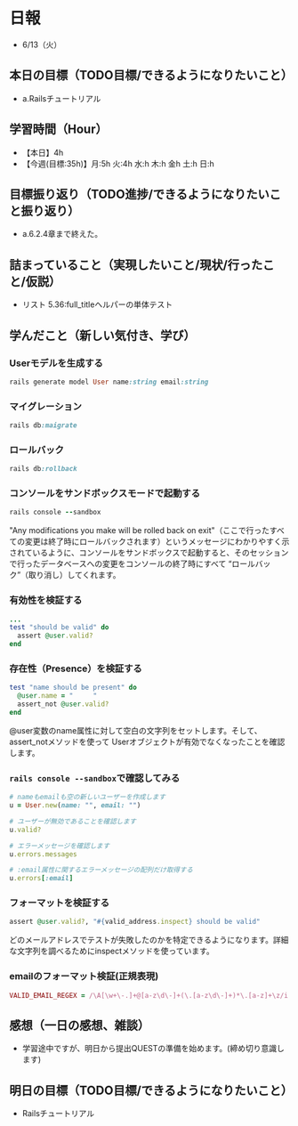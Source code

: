 # 日報
- 6/13（火）

## 本日の目標（TODO目標/できるようになりたいこと）
- a.Railsチュートリアル

## 学習時間（Hour）
- 【本日】4h
- 【今週(目標:35h)】月:5h 火:4h 水:h 木:h 金h 土:h 日:h
<!-- - 【前週まで】(旧) 29h/32h/36h/28h/32h/ (新) -->

## 目標振り返り（TODO進捗/できるようになりたいこと振り返り）
- a.6.2.4章まで終えた。

## 詰まっていること（実現したいこと/現状/行ったこと/仮説）
- リスト 5.36:full_titleヘルパーの単体テスト


<!-- ```
・実現したいこと
・現状
・行ったこと
・仮説
``` -->

## 学んだこと（新しい気付き、学び）

### Userモデルを生成する

```ruby
rails generate model User name:string email:string
```
### マイグレーション

```ruby
rails db:maigrate
```

### ロールバック

```ruby
rails db:rollback
```

### コンソールをサンドボックスモードで起動する

```ruby
rails console --sandbox
```

"Any modifications you make will be rolled back on exit"（ここで行ったすべての変更は終了時にロールバックされます）というメッセージにわかりやすく示されているように、コンソールをサンドボックスで起動すると、そのセッションで行ったデータベースへの変更をコンソールの終了時にすべて “ロールバック”（取り消し）してくれます。

### 有効性を検証する

```ruby
...
test "should be valid" do
  assert @user.valid?
end
```

### 存在性（Presence）を検証する

```ruby
test "name should be present" do
  @user.name = "     "
  assert_not @user.valid?
end 
```
@user変数のname属性に対して空白の文字列をセットします。そして、assert_notメソッドを使って Userオブジェクトが有効でなくなったことを確認します。

### `rails console --sandbox`で確認してみる

```ruby
# nameもemailも空の新しいユーザーを作成します
u = User.new(name: "", email: "")

# ユーザーが無効であることを確認します
u.valid?

# エラーメッセージを確認します
u.errors.messages

# :email属性に関するエラーメッセージの配列だけ取得する
u.errors[:email]

```

### フォーマットを検証する

```ruby
assert @user.valid?, "#{valid_address.inspect} should be valid"
```
どのメールアドレスでテストが失敗したのかを特定できるようになります。詳細な文字列を調べるためにinspectメソッドを使っています。

### emailのフォーマット検証(正規表現)

```ruby
VALID_EMAIL_REGEX = /\A[\w+\-.]+@[a-z\d\-]+(\.[a-z\d\-]+)*\.[a-z]+\z/i
```


<!-- 
- 良い習慣
トピックブランチを作り、このブランチで変更をコミットしていきましょう。
$ git switch -c <トピックブランチ名>(作業名を付ける)
$ git switch -c rails-flavored-ruby
- こまめなコミット
$ git push -u origin <トピックブランチ名> ※次からgit pushのみでプッシュ可

# 作業後
- 差分をコミットしてmainブランチにマージする
$ git add -A
$ git commit -m "Finish static pages"
次に、mainブランチに移動し、差分をマージします。
$ git switch main
$ git merge static-pages
このようにきりのいいところまで達したら、コードをリモートリポジトリにアップロードしておくとよいでしょう。git pushする前にテストを走らせていますが、こういった習慣を身につけておくと開発に役立ちます。
$ rails test
$ git push
- 最後にRender上でデプロイを行います。
  - デプロイが成功することをダッシュボードのログで確認し、本番環境でも正しく表示されているか確認してみましょう。
 -->

<!-- 
- セットアップ
- クラウドIDE への接続を許可する
config/environments/development.rbへ以下追記。
  # クラウドIDE への接続を許可する
  config.hosts.clear

- helloアクションをApplicationコントローラーに追加する
  def hello
    render html: "hello, world!"
  end
- ルートルーティングを設定する
  root "application#hello"

- コミット("Add hello")→bundle lock→コミット("Include bundle lock")
 -->

## 感想（一日の感想、雑談）
- 学習途中ですが、明日から提出QUESTの準備を始めます。(締め切り意識します)


## 明日の目標（TODO目標/できるようになりたいこと）
- Railsチュートリアル

<!-- - 「HTML&CSSとWebデザイン 入門講座」本 -->
<!-- 「JavaScript入門講座」本(～p.111/p.337) -->
<!-- - 「HTML解体新書」本 -->

<!-- - 要件定義 -->
<!-- - 機能要件
- 非機能要件 -->

<!-- - c.移動中などスキマ時間に要件定義事例を読む (釜谷さんが紹介してくださっていた資料) -->
  <!-- - 現時点で難易度が見えていないため、まずは挑戦してみる -->


<!-- #### 残タスク / できるようになりたいこと
- 包括的なWeb技術の基本理解->「プロになるためのWeb技術入門」本
- オリジナルプロダクト制作のテーマ探索
- SRE業務の理解
- 質問する技術の習得 -->

<!-- ##### Ruby
- RuboCopの使用
- 「Rubyの公式リファレンスが読めるようになる本」 -->

<!-- ##### Linux
- 「実践入門」
- 「シェルスクリプト160本ノック」
- 「入門モダンLinux」
- 「Linuxのしくみ」
- 「スーパーユーザーなら知っておくべきLinuxシステムの仕組み」
- 「入門Rust」?
- 仮想化、コンテナ(TenForward)、コンテナオーケストレーション -->
<!-- 
##### SQL
- sqlbplt
- 「達人に学ぶSQL」 -->